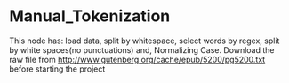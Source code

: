 # Manual_Tokenization
This node has:
load data,
split by whitespace,
select words by regex,
split by white spaces(no punctuations) and,
Normalizing Case. 
Download the raw file from http://www.gutenberg.org/cache/epub/5200/pg5200.txt before starting the project
